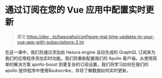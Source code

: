 # 通过订阅在您的 Vue 应用中配置实时更新

> 原文:[https://dev . to/hasurahq/configure-real-time-updates-in-your-vue-app-with-subscriptions-2 lnj](https://dev.to/hasurahq/configure-real-time-updates-in-your-vue-app-with-subscriptions-2lnj)

在这一课中，我们将通过添加由 Hasura engine 自动生成的 GraphQL 订阅来为我们的应用程序添加实时功能。我们将重新配置我们的 Apollo 客户端，从使用简单的解决方案 apollo-boost 到更复杂的订阅设置。我们将学习如何在我们的 apollo 提供程序中使用$subscribe，并将了解数据如何实时更新。
